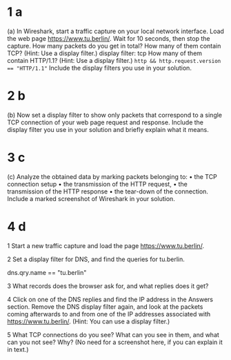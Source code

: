 
# 1 a 
(a) In Wireshark, start a traffic capture on your local network interface.
Load the web page https://www.tu.berlin/.
Wait for 10 seconds, then stop the capture.
How many packets do you get in total?
How many of them contain TCP? (Hint: Use a display filter.)   display filter: tcp 
How many of them contain HTTP/1.1? (Hint: Use a display filter.)   `http && http.request.version == "HTTP/1.1"`
Include the display filters you use in your solution.



# 2 b 
(b) Now set a display filter to show only packets that correspond to a single TCP connection of your web page request and response.
Include the display filter you use in your solution and briefly explain what it means.


# 3 c
(c) Analyze the obtained data by marking packets belonging to:
• the TCP connection setup
• the transmission of the HTTP request,
• the transmission of the HTTP response
• the tear-down of the connection.
Include a marked screenshot of Wireshark in your solution.


# 4 d

1
Start a new traffic capture and load the page https://www.tu.berlin/.

2
Set a display filter for DNS, and find the queries for tu.berlin. 

dns.qry.name == "tu.berlin"

3
What records does the browser ask for, and what replies does it get?

4
Click on one of the DNS replies and find the IP address in the Answers section. Remove the DNS display filter again, and look at the packets coming afterwards to and from one of the IP addresses associated with https://www.tu.berlin/. (Hint: You can use a display filter.)

5 
What TCP connections do you see? What can you see in them, and what can you not see?
Why?
(No need for a screenshot here, if you can explain it in text.)

